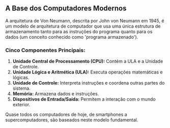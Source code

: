 ## A Base dos Computadores Modernos
A arquitetura de Von Neumann, descrita por John von Neumann em 1945, é um modelo de arquitetura de computador que usa uma única estrutura de armazenamento tanto para as instruções do programa quanto para os dados (um conceito conhecido como 'programa armazenado').

### Cinco Componentes Principais:
1.  **Unidade Central de Processamento (CPU):** Contém a ULA e a Unidade de Controle.
2.  **Unidade Lógica e Aritmética (ULA):** Executa operações matemáticas e lógicas.
3.  **Unidade de Controle:** Interpreta instruções e coordena outras partes do sistema.
4.  **Memória:** Armazena dados e instruções.
5.  **Dispositivos de Entrada/Saída:** Permitem a interação com o mundo exterior.

Quase todos os computadores de hoje, de smartphones a supercomputadores, são baseados neste modelo fundamental.
